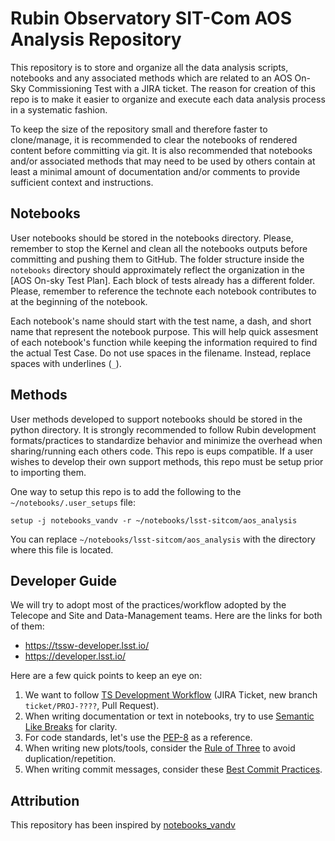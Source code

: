 # Rubin Observatory SIT-Com AOS Analysis Repository

This repository is to store and organize all the data analysis scripts, notebooks and any associated methods which are related to an AOS On-Sky Commissioning Test with a JIRA ticket. The reason for creation of this repo is to make it easier to organize and execute each data analysis process in a systematic fashion.

To keep the size of the repository small and therefore faster to clone/manage, it is recommended to clear the notebooks of rendered content before committing via git. It is also recommended that notebooks and/or associated methods that may need to be used by others contain at least a minimal amount of documentation and/or comments to provide sufficient context and instructions.


## Notebooks

User notebooks should be stored in the notebooks directory.
Please, remember to stop the Kernel and clean all the notebooks outputs before committing and pushing them to GitHub.
The folder structure inside the `notebooks` directory should approximately reflect the organization in the [AOS On-sky Test Plan]. Each block of tests already has a different folder.
Please, remember to reference the technote each notebook contributes to at the beginning of the notebook. 

Each notebook's name should start with the test name, a dash, and short name that represent the notebook purpose.
This will help quick assesment of each notebook's function while keeping the information required to find the actual Test Case.
Do not use spaces in the filename.
Instead, replace spaces with underlines (`_`).


## Methods

User methods developed to support notebooks should be stored in the python directory.
It is strongly recommended to follow Rubin development formats/practices to standardize behavior and minimize the overhead when sharing/running each others code.
This repo is eups compatible.
If a user wishes to develop their own support methods, this repo must be setup prior to importing them.

One way to setup this repo is to add the following to the `~/notebooks/.user_setups` file:

    setup -j notebooks_vandv -r ~/notebooks/lsst-sitcom/aos_analysis

You can replace `~/notebooks/lsst-sitcom/aos_analysis` with the directory where this file is located.


## Developer Guide

We will try to adopt most of the practices/workflow adopted by the Telecope and Site and Data-Management teams.
Here are the links for both of them:

- https://tssw-developer.lsst.io/
- https://developer.lsst.io/

Here are a few quick points to keep an eye on:

1. We want to follow [TS Development Workflow] (JIRA Ticket, new branch `ticket/PROJ-????`, Pull Request).
2. When writing documentation or text in notebooks, try to use [Semantic Like Breaks] for clarity.
3. For code standards, let's use the [PEP-8] as a reference.
4. When writing new plots/tools, consider the [Rule of Three] to avoid duplication/repetition.
5. When writing commit messages, consider these [Best Commit Practices].


## Attribution

This repository has been inspired by [notebooks_vandv]



[notebooks_vandv]: https://github.com/lsst-sitcom/notebooks_vandv
[TS Development Workflow]: https://tssw-developer.lsst.io/work_management/development_workflow.html#development-workflow
[Semantic Like Breaks]: https://sembr.org/
[PEP-8]: https://peps.python.org/pep-0008/
[Rule of Three]: https://en.wikipedia.org/wiki/Rule_of_three_(computer_programming)
[Best Commit Practices]: https://www.linkedin.com/pulse/7-best-practices-writing-good-git-commitmessages-kirinyet-brian
